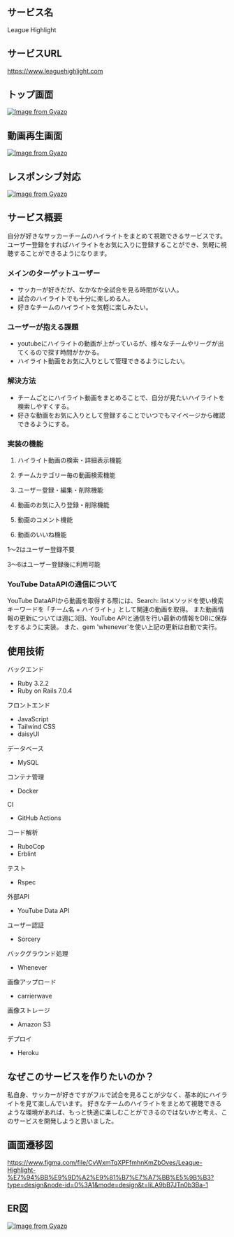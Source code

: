## **サービス名**
League Highlight

## **サービスURL**
https://www.leaguehighlight.com

## **トップ画面**
[![Image from Gyazo](https://i.gyazo.com/b06b48b1efaf7dcd9b412d112cb9975a.png)](https://gyazo.com/b06b48b1efaf7dcd9b412d112cb9975a)

## **動画再生画面**
[![Image from Gyazo](https://i.gyazo.com/1e76ed8cf5069baae4f02158a73786ed.png)](https://gyazo.com/1e76ed8cf5069baae4f02158a73786ed)

## **レスポンシブ対応**
[![Image from Gyazo](https://i.gyazo.com/53336735add270a72a205dd2556e0f5d.gif)](https://gyazo.com/53336735add270a72a205dd2556e0f5d)

## **サービス概要**
自分が好きなサッカーチームのハイライトをまとめて視聴できるサービスです。
ユーザー登録をすればハイライトをお気に入りに登録することができ、気軽に視聴することができるようになります。

### **メインのターゲットユーザー**
- サッカーが好きだが、なかなか全試合を見る時間がない人。
- 試合のハイライトでも十分に楽しめる人。
- 好きなチームのハイライトを気軽に楽しみたい。

### **ユーザーが抱える課題**
- youtubeにハイライトの動画が上がっているが、様々なチームやリーグが出てくるので探す時間がかかる。
- ハイライト動画をお気に入りとして管理できるようにしたい。

### **解決方法**
- チームごとにハイライト動画をまとめることで、自分が見たいハイライトを検索しやすくする。
- 好きな動画をお気に入りとして登録することでいつでもマイページから確認できるようにする。

### **実装の機能**
1. ハイライト動画の検索・詳細表示機能

2. チームカテゴリー毎の動画検索機能

3. ユーザー登録・編集・削除機能

4. 動画のお気に入り登録・削除機能

5. 動画のコメント機能

6. 動画のいいね機能

1〜2はユーザー登録不要

3〜6はユーザー登録後に利用可能

### **YouTube DataAPIの通信について**
YouTube DataAPIから動画を取得する際には、Search: listメソッドを使い検索キーワードを「チーム名 + ハイライト」として関連の動画を取得。
また動画情報の更新については週に3回、YouTube APIと通信を行い最新の情報をDBに保存をするように実装。
また、gem 'whenever'を使い上記の更新は自動で実行。

## **使用技術**
バックエンド
- Ruby 3.2.2
- Ruby on Rails 7.0.4

フロントエンド
- JavaScript
- Tailwind CSS
- daisyUI

データベース
- MySQL

コンテナ管理
- Docker

CI
- GitHub Actions

コード解析
- RuboCop
- Erblint

テスト
- Rspec

外部API
- YouTube Data API

ユーザー認証
- Sorcery

バックグラウンド処理
- Whenever

画像アップロード
- carrierwave

画像ストレージ
- Amazon S3

デプロイ
- Heroku

## **なぜこのサービスを作りたいのか？**
私自身、サッカーが好きですがフルで試合を見ることが少なく、基本的にハイライトを見て楽しんでいます。
好きなチームのハイライトをまとめて視聴できるような環境があれば、もっと快適に楽しむことができるのではないかと考え、このサービスを開発しようと思いました。

## 画面遷移図
https://www.figma.com/file/CvWxmTqXPFfmhnKmZbOves/League-Highlight-%E7%94%BB%E9%9D%A2%E9%81%B7%E7%A7%BB%E5%9B%B3?type=design&node-id=0%3A1&mode=design&t=IiLA9bB7JTn0b3Ba-1

## ER図
[![Image from Gyazo](https://i.gyazo.com/957275be81a4b72d33347a8319bda6df.png)](https://gyazo.com/957275be81a4b72d33347a8319bda6df)